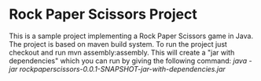 Rock Paper Scissors Project
======

This is a sample project implementing a Rock Paper Scissors game in Java.
The project is based on maven build system.
To run the project just checkout and run mvn assembly:assembly. This will create a "jar with dependencies" which you can run by giving the following command:
*java -jar  rockpaperscissors-0.0.1-SNAPSHOT-jar-with-dependencies.jar*